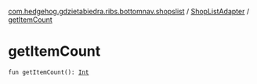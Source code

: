 [com.hedgehog.gdzietabiedra.ribs.bottomnav.shopslist](../index.md) / [ShopListAdapter](index.md) / [getItemCount](./get-item-count.md)

# getItemCount

`fun getItemCount(): `[`Int`](https://kotlinlang.org/api/latest/jvm/stdlib/kotlin/-int/index.html)